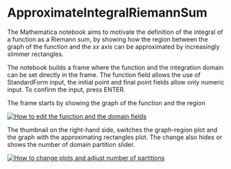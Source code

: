 # ApproximateIntegralRiemannSum

The Mathematica notebook aims to motivate the definition of the integral of a function as a Riemann sum, by showing how the region between the graph of the function and the $xx$ axis can be approximated by increasingly slimmer rectangles.

The notebook builds a frame where the function and the integration domain can be set directly in the frame. The function field allows the use of StandardForm input, the initial point and final point fields allow only numeric input. To confirm the input, press ENTER. 

The frame starts by showing the graph of the function and the region

[![How to edit the function and the domain fields](https://github.com/user-attachments/assets/202cb7de-3e3b-4f75-86b0-a362b8485f45)](https://github.com/user-attachments/assets/202cb7de-3e3b-4f75-86b0-a362b8485f45)

The thumbnail on the right-hand side, switches the graph-region plot and the graph with the approximating rectangles plot. The change also hides or shows the number of domain partition slider.

[![How to change plots and adjust number of partitions](https://github.com/user-attachments/assets/9704356a-e1c0-4f44-882e-dc7bb1d6ec8b)](https://github.com/user-attachments/assets/9704356a-e1c0-4f44-882e-dc7bb1d6ec8b)
